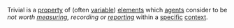Trivial is a [property](https://github.com/gcassel/Modular-Organization-Terminology/blob/master/terms/property.md) of (often [variable](https://github.com/gcassel/Modular-Organization-Terminology/blob/master/terms/variable.md)) [elements](https://github.com/gcassel/Modular-Organization-Terminology/blob/master/terms/element.md) which [agents](https://github.com/gcassel/Modular-Organization-Terminology/blob/master/terms/agent.md) consider to be *not worth [measuring](https://github.com/gcassel/Modular-Organization-Terminology/blob/master/terms/measure.md), recording or [reporting](https://github.com/gcassel/Modular-Organization-Terminology/blob/master/terms/report.md)* within a [specific](https://github.com/gcassel/Modular-Organization-Terminology/blob/master/terms/specific.md) [context](https://github.com/gcassel/Modular-Organization-Terminology/blob/master/terms/context.md).
